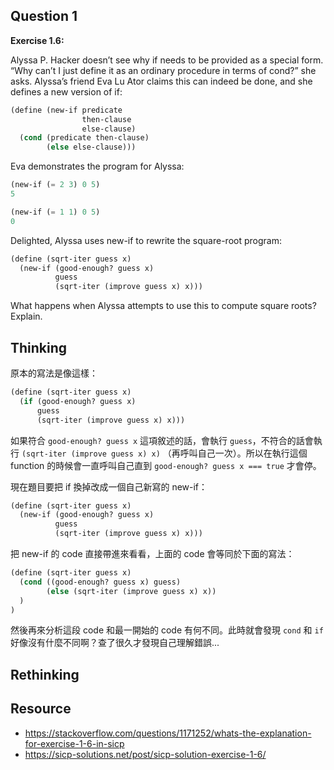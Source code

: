 ## Question 1

**Exercise 1.6:**

Alyssa P. Hacker doesn’t see why if needs to be provided as a special form. “Why can’t I just define it as an ordinary procedure in terms of cond?” she asks. Alyssa’s friend Eva Lu Ator claims this can indeed be done, and she defines a new version of if:

```scheme
(define (new-if predicate
                then-clause
                else-clause)
  (cond (predicate then-clause)
        (else else-clause)))
```

Eva demonstrates the program for Alyssa:

```scheme
(new-if (= 2 3) 0 5)
5
```

```scheme
(new-if (= 1 1) 0 5)
0
```

Delighted, Alyssa uses new-if to rewrite the square-root program:

```scheme
(define (sqrt-iter guess x)
  (new-if (good-enough? guess x)
          guess
          (sqrt-iter (improve guess x) x)))
```

What happens when Alyssa attempts to use this to compute square roots? Explain.

## Thinking

原本的寫法是像這樣：

```scheme
(define (sqrt-iter guess x)
  (if (good-enough? guess x)
      guess
      (sqrt-iter (improve guess x) x)))
```

如果符合 `good-enough? guess x` 這項敘述的話，會執行 `guess`，不符合的話會執行 `(sqrt-iter (improve guess x) x)` （再呼叫自己一次）。所以在執行這個 function 的時候會一直呼叫自己直到 `good-enough? guess x === true` 才會停。

現在題目要把 if 換掉改成一個自己新寫的 new-if：

```scheme
(define (sqrt-iter guess x)
  (new-if (good-enough? guess x)
          guess
          (sqrt-iter (improve guess x) x)))
```

把 new-if 的 code 直接帶進來看看，上面的 code 會等同於下面的寫法：

```scheme
(define (sqrt-iter guess x)
  (cond ((good-enough? guess x) guess)
        (else (sqrt-iter (improve guess x) x))
  )
)
```

然後再來分析這段 code 和最一開始的 code 有何不同。此時就會發現 `cond` 和 `if` 好像沒有什麼不同啊？查了很久才發現自己理解錯誤...

## Rethinking

## Resource

- https://stackoverflow.com/questions/1171252/whats-the-explanation-for-exercise-1-6-in-sicp
- https://sicp-solutions.net/post/sicp-solution-exercise-1-6/

